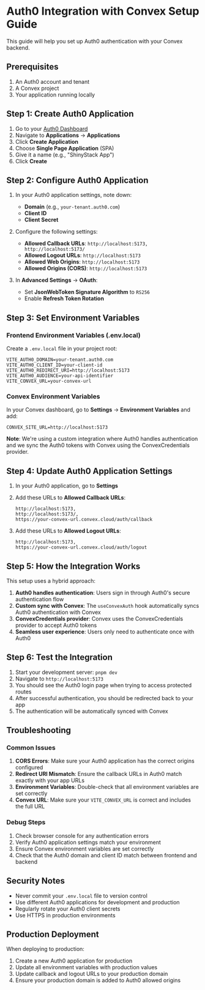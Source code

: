 # Auth0 Integration with Convex Setup Guide

This guide will help you set up Auth0 authentication with your Convex backend.

## Prerequisites

1. An Auth0 account and tenant
2. A Convex project
3. Your application running locally

## Step 1: Create Auth0 Application

1. Go to your [Auth0 Dashboard](https://manage.auth0.com/)
2. Navigate to **Applications** → **Applications**
3. Click **Create Application**
4. Choose **Single Page Application** (SPA)
5. Give it a name (e.g., "ShinyStack App")
6. Click **Create**

## Step 2: Configure Auth0 Application

1. In your Auth0 application settings, note down:
   - **Domain** (e.g., `your-tenant.auth0.com`)
   - **Client ID**
   - **Client Secret**

2. Configure the following settings:
   - **Allowed Callback URLs**: `http://localhost:5173, http://localhost:5173/`
   - **Allowed Logout URLs**: `http://localhost:5173`
   - **Allowed Web Origins**: `http://localhost:5173`
   - **Allowed Origins (CORS)**: `http://localhost:5173`

3. In **Advanced Settings** → **OAuth**:
   - Set **JsonWebToken Signature Algorithm** to `RS256`
   - Enable **Refresh Token Rotation**

## Step 3: Set Environment Variables

### Frontend Environment Variables (.env.local)

Create a `.env.local` file in your project root:

```env
VITE_AUTH0_DOMAIN=your-tenant.auth0.com
VITE_AUTH0_CLIENT_ID=your-client-id
VITE_AUTH0_REDIRECT_URI=http://localhost:5173
VITE_AUTH0_AUDIENCE=your-api-identifier
VITE_CONVEX_URL=your-convex-url
```

### Convex Environment Variables

In your Convex dashboard, go to **Settings** → **Environment Variables** and add:

```env
CONVEX_SITE_URL=http://localhost:5173
```

**Note**: We're using a custom integration where Auth0 handles authentication and we sync the Auth0 tokens with Convex using the ConvexCredentials provider.

## Step 4: Update Auth0 Application Settings

1. In your Auth0 application, go to **Settings**
2. Add these URLs to **Allowed Callback URLs**:
   ```
   http://localhost:5173,
   http://localhost:5173/,
   https://your-convex-url.convex.cloud/auth/callback
   ```

3. Add these URLs to **Allowed Logout URLs**:
   ```
   http://localhost:5173,
   https://your-convex-url.convex.cloud/auth/logout
   ```

## Step 5: How the Integration Works

This setup uses a hybrid approach:

1. **Auth0 handles authentication**: Users sign in through Auth0's secure authentication flow
2. **Custom sync with Convex**: The `useConvexAuth` hook automatically syncs Auth0 authentication with Convex
3. **ConvexCredentials provider**: Convex uses the ConvexCredentials provider to accept Auth0 tokens
4. **Seamless user experience**: Users only need to authenticate once with Auth0

## Step 6: Test the Integration

1. Start your development server: `pnpm dev`
2. Navigate to `http://localhost:5173`
3. You should see the Auth0 login page when trying to access protected routes
4. After successful authentication, you should be redirected back to your app
5. The authentication will be automatically synced with Convex

## Troubleshooting

### Common Issues

1. **CORS Errors**: Make sure your Auth0 application has the correct origins configured
2. **Redirect URI Mismatch**: Ensure the callback URLs in Auth0 match exactly with your app URLs
3. **Environment Variables**: Double-check that all environment variables are set correctly
4. **Convex URL**: Make sure your `VITE_CONVEX_URL` is correct and includes the full URL

### Debug Steps

1. Check browser console for any authentication errors
2. Verify Auth0 application settings match your environment
3. Ensure Convex environment variables are set correctly
4. Check that the Auth0 domain and client ID match between frontend and backend

## Security Notes

- Never commit your `.env.local` file to version control
- Use different Auth0 applications for development and production
- Regularly rotate your Auth0 client secrets
- Use HTTPS in production environments

## Production Deployment

When deploying to production:

1. Create a new Auth0 application for production
2. Update all environment variables with production values
3. Update callback and logout URLs to your production domain
4. Ensure your production domain is added to Auth0 allowed origins 